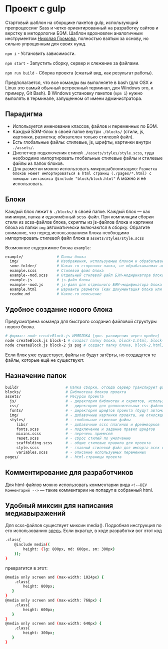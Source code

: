 # Проект с gulp 



Стартовый шаблон на сборщике пакетов gulp, использующий препроцессинг Sass и четко ориентированный на
разработку сайтов и верстку в методологии БЭМ. Шаблон вдохновлен аналогичным инструментом [Николая Громова](https://github.com/nicothin),
полностью взятым за основу, но сильно упрощенным для своих нужд.



` npm i ` - Установить зависимости.

` npm start ` - Запустить сборку, сервер и слежение за файлами.

` npm run build ` - Сборка проекта (сжатый вид, как результат работы).


Предполагается, что все команды вы выполняете в bash (для OSX и Linux это самый обычный встроенный терминал, для Windows это, к примеру, Git Bash). В Windows установку пакетов (`npm i`) нужно выполять в терминале, запущенном от имени администратора.



## Парадигма

- Используется именование классов, файлов и переменных по БЭМ.
- Каждый БЭМ-блок в своей папке внутри `./blocks/` (стили, js, картинки, разметка; обязателен только стилевой файл).
- Есть глобальные файлы: стилевые, js, шрифты, картинки внутри `./assets/`.
- Диспетчер подключения стилей `./assets/styles/style.scss`, туда необходимо импортировать глобальные стилевые файлы и стилевые файлы из папок блоков.
- Для разметки можно использовать микрошаблонизацию:
  `Разметка блоков может импортироваться в html страниц (./pages/*.html) с помощью синтаксиса @include "block/block.html"`
  А можно и не использовать.



## Блоки

Каждый блок лежит в `./blocks/` в своей папке. Каждый блок — как минимум, папка и одноимённый scss-файл.
При компиляции сборки стили из scss-файлов блока, скрипты из js-файлов блока и картинки блока из папки `img` автоматически включаются в сборку.
Обратите внимание, что перед использованием блока необходимо импортировать стилевой файл блока в `assets/styles/style.scss`

Возможное содержимое блока `example`:

```bash
example/               # Папка блока
  img/                 # Изображения, используемые блоком и обрабатываемые автоматикой сборки
  some-folder/         # Какая-то сторонняя папка, не обрабатываемая автоматикой
  example.scss         # Стилевой файл блока
  example--mod.scss    # Отдельный стилевой файл БЭМ-модификатора блока
  example.js           # js-файл блока
  example--mod.js      # js-файл для отдельного БЭМ-модификатора блока
  example.html         # Варианты разметки (как документация блока или как вставляемый микрошаблонизатором фрагмент)
  readme.md            # Какое-то пояснение
```



## Удобное создание нового блока

Предусмотрена команда для быстрого создания файловой структуры нового блока.

```bash
# формат: node createBlock.js ИМЯБЛОКА [доп. расширения через пробел]
node createBlock.js block-1 # создаст папку блока, block-1.html, block-1.scss и подпапку img/ для этого блока
node createBlock.js block-2 js pug # создаст папку блока, block-2.html, block-2.scss, block-2.js, block-2.pug и подпапку img/ для этого блока
```

Если блок уже существует, файлы не будут затёрты, но создадутся те файлы, которые ещё не существуют.



## Назначение папок

```bash
build/                     # Папка сборки, отсюда сервер транслирует файлы.
blocks/                    # Библиотека блоков проекта
assets/                    # Ресурсы проекта
  js/                      # - директория библиотек и скриптов, использующихся в проекте
  css/                     # - директория для дополнительных css-файлов, подключаемых отдельно от style.min.css (например, стили для плагинов)
  fonts/                   # - директория шрифтов проекта (будут автоматически скопированы в папку сборки)
  img/                     # - добавочные картинки проекта, не относящиеся к блокам
  styles/                  # - глобальные стилевые файлы 
     libs/                 # - добавочные scss плагинов и фреймворков
     fonts.scss            # - подключение и задание правил шрифтов
     mixins.scss           # - перечень примесей
     reset.scss            # - сброс стилей по умолчанию
     scaffolding.scss      # - общие стилевые правила для проекта
     style.scss            # - главный стилевой файл для импорта всех остальных
     variables.scss        # - описание используемых переменных
pages/                     # - html-страницы проекта
```



## Комментирование для разработчиков

Для html-файлов можно использовать комментарии вида `<!--DEV Комментарий -->` — такие комментарии не попадут в собранный html.


## Удобный миксин для написания медиавыражений

Для scss-файлов существует миксин media(). Подробная инструкция по его использованию [здесь](https://habr.com/post/352686/).
Если вкратце, в ходе разработки вот этот код 

```bash
.class{
    @include media((
        height: (lg: 800px, md: 600px, sm: 300px)
    ));
}
```

превратится в этот:

```bash
@media only screen and (max-width: 1024px) {
    .class{
        height: 800px;
   }
}
@media only screen and (max-width: 768px) {
    .class{
        height: 600px;
   }
}
@media only screen and (max-width: 640px) {
    .class{
        height: 300px;
   }
}
```


